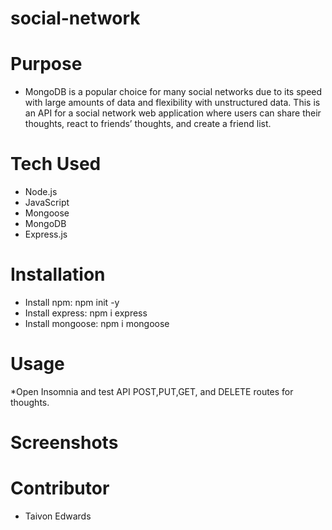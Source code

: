 # social-network

# Purpose
* MongoDB is a popular choice for many social networks due to its speed with large amounts of data and flexibility with unstructured data.
  This is an API for a social network web application where users can share their thoughts, react to friends’ thoughts, and create a friend list. 


# Tech Used
* Node.js
* JavaScript
* Mongoose
* MongoDB
* Express.js

# Installation
* Install npm: npm init -y
* Install express: npm i express
* Install mongoose: npm i mongoose

# Usage
*Open Insomnia and test API POST,PUT,GET, and DELETE routes for thoughts.


# Screenshots



# Contributor
* Taivon Edwards
